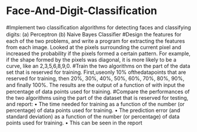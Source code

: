 # Face-And-Digit-Classification
#Implement two classiﬁcation algorithms for detecting faces and classifying digits: 
(a) Perceptron 
(b) Naive Bayes Classiﬁer 
#Design the features for each of the two problems, and write a program for extracting the features from each image.
Looked at the pixels surrounding the current pixel and increased the probability if the pixels formed a certain pattern.
For example, if the shape formed by the pixels was diagonal, it is more likely to be a curve, like an 2,3,5,6,8,9,0.
#Train the two algorithms on the part of the data set that is reserved for training. 
First,useonly 10% ofthedatapoints that are reserved for training, then 20%, 30%, 40%, 50%, 60%, 70%, 80%, 90%, and ﬁnally 100%. 
The results are the output of a function of with input the percentage of data points used for training. 
#Compare the performances of the two algorithms using the part of the dataset that is reserved for testing, and report:
• The time needed for training as a function of the number (or percentage) of data points used for training. 
• The prediction error (and standard deviation) as a function of the number (or percentage) of data points used for training. 
• This can be seen in the report
